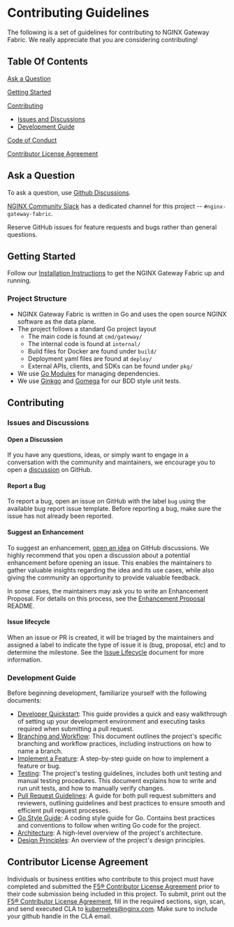 # Contributing Guidelines

The following is a set of guidelines for contributing to NGINX Gateway Fabric. We really appreciate that you are
considering contributing!

## Table Of Contents

[Ask a Question](#ask-a-question)

[Getting Started](#getting-started)

[Contributing](#contributing)

- [Issues and Discussions](#issues-and-discussions)
- [Development Guide](#development-guide)

[Code of Conduct](CODE_OF_CONDUCT.md)

[Contributor License Agreement](#contributor-license-agreement)

## Ask a Question

To ask a question, use [Github Discussions](https://github.com/nginxinc/nginx-gateway-fabric/discussions).

[NGINX Community Slack](https://community.nginx.org/joinslack) has a dedicated channel for this
project -- `#nginx-gateway-fabric`.

Reserve GitHub issues for feature requests and bugs rather than general questions.

## Getting Started

Follow our [Installation Instructions](/docs/installation.md) to get the NGINX Gateway Fabric up and running.

### Project Structure

- NGINX Gateway Fabric is written in Go and uses the open source NGINX software as the data plane.
- The project follows a standard Go project layout
  - The main code is found at `cmd/gateway/`
  - The internal code is found at `internal/`
  - Build files for Docker are found under `build/`
  - Deployment yaml files are found at `deploy/`
  - External APIs, clients, and SDKs can be found under `pkg/`
- We use [Go Modules](https://github.com/golang/go/wiki/Modules) for managing dependencies.
- We use [Ginkgo](https://onsi.github.io/ginkgo/) and [Gomega](https://onsi.github.io/gomega/) for our BDD style unit
  tests.

## Contributing

### Issues and Discussions

#### Open a Discussion

If you have any questions, ideas, or simply want to engage in a conversation with the community and maintainers, we
encourage you to open a [discussion](https://github.com/nginxinc/nginx-gateway-fabric/discussions) on GitHub.

#### Report a Bug

To report a bug, open an issue on GitHub with the label `bug` using the available bug report issue template. Before
reporting a bug, make sure the issue has not already been reported.

#### Suggest an Enhancement

To suggest an enhancement, [open an idea][idea] on GitHub discussions. We highly recommend that you open a discussion
about a potential enhancement before opening an issue. This enables the maintainers to gather valuable insights
regarding the idea and its use cases, while also giving the community an opportunity to provide valuable feedback.

In some cases, the maintainers may ask you to write an Enhancement Proposal. For details on this process, see
the [Enhancement Proposal](/docs/proposals/README.md) README.

[idea]: https://github.com/nginxinc/nginx-gateway-fabric/discussions/new?category=ideas

#### Issue lifecycle

When an issue or PR is created, it will be triaged by the maintainers and assigned a label to indicate the type of issue
it is (bug, proposal, etc) and to determine the milestone. See the [Issue Lifecycle](/ISSUE_LIFECYCLE.md) document for
more information.

### Development Guide

Before beginning development, familiarize yourself with the following documents:

- [Developer Quickstart](/docs/developer/quickstart.md): This guide provides a quick and easy walkthrough of setting up
  your development environment and executing tasks required when submitting a pull request.
- [Branching and Workflow](/docs/developer/branching-and-workflow.md): This document outlines the project's specific
  branching and workflow practices, including instructions on how to name a branch.
- [Implement a Feature](/docs/developer/implementing-a-feature.md): A step-by-step guide on how to implement a feature
  or bug.
- [Testing](/docs/developer/testing.md): The project's testing guidelines, includes both unit testing and manual testing
  procedures. This document explains how to write and run unit tests, and how to manually verify changes.
- [Pull Request Guidelines](/docs/developer/pull-request.md): A guide for both pull request submitters and reviewers,
  outlining guidelines and best practices to ensure smooth and efficient pull request processes.
- [Go Style Guide](/docs/developer/go-style-guide.md): A coding style guide for Go. Contains best practices and
  conventions to follow when writing Go code for the project.
- [Architecture](/docs/architecture.md): A high-level overview of the project's architecture.
- [Design Principles](/docs/developer/design-principles.md): An overview of the project's design principles.

## Contributor License Agreement

Individuals or business entities who contribute to this project must have completed and submitted
the [F5® Contributor License Agreement](F5ContributorLicenseAgreement.pdf) prior to their code submission being included
in this project. To submit, print out the [F5® Contributor License Agreement](F5ContributorLicenseAgreement.pdf), fill
in the required sections, sign, scan, and send executed CLA to kubernetes@nginx.com. Make sure to include your github
handle in the CLA email.
